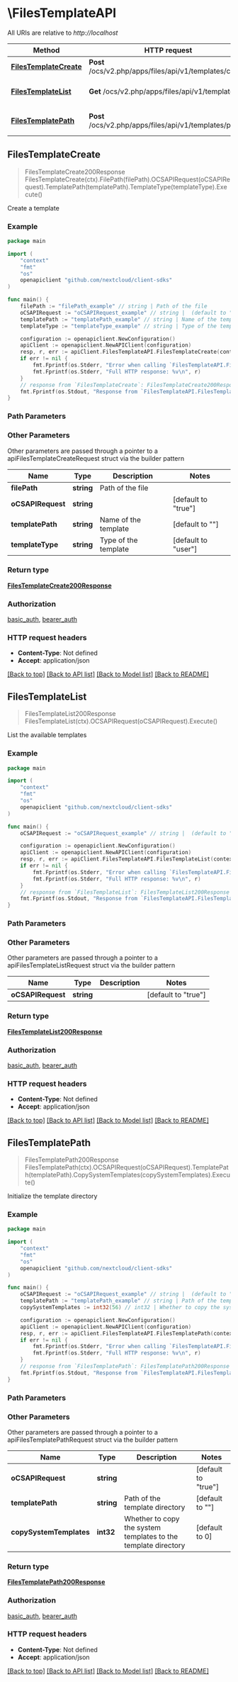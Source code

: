 # \FilesTemplateAPI

All URIs are relative to *http://localhost*

Method | HTTP request | Description
------------- | ------------- | -------------
[**FilesTemplateCreate**](FilesTemplateAPI.md#FilesTemplateCreate) | **Post** /ocs/v2.php/apps/files/api/v1/templates/create | Create a template
[**FilesTemplateList**](FilesTemplateAPI.md#FilesTemplateList) | **Get** /ocs/v2.php/apps/files/api/v1/templates | List the available templates
[**FilesTemplatePath**](FilesTemplateAPI.md#FilesTemplatePath) | **Post** /ocs/v2.php/apps/files/api/v1/templates/path | Initialize the template directory



## FilesTemplateCreate

> FilesTemplateCreate200Response FilesTemplateCreate(ctx).FilePath(filePath).OCSAPIRequest(oCSAPIRequest).TemplatePath(templatePath).TemplateType(templateType).Execute()

Create a template

### Example

```go
package main

import (
    "context"
    "fmt"
    "os"
    openapiclient "github.com/nextcloud/client-sdks"
)

func main() {
    filePath := "filePath_example" // string | Path of the file
    oCSAPIRequest := "oCSAPIRequest_example" // string |  (default to "true")
    templatePath := "templatePath_example" // string | Name of the template (optional) (default to "")
    templateType := "templateType_example" // string | Type of the template (optional) (default to "user")

    configuration := openapiclient.NewConfiguration()
    apiClient := openapiclient.NewAPIClient(configuration)
    resp, r, err := apiClient.FilesTemplateAPI.FilesTemplateCreate(context.Background()).FilePath(filePath).OCSAPIRequest(oCSAPIRequest).TemplatePath(templatePath).TemplateType(templateType).Execute()
    if err != nil {
        fmt.Fprintf(os.Stderr, "Error when calling `FilesTemplateAPI.FilesTemplateCreate``: %v\n", err)
        fmt.Fprintf(os.Stderr, "Full HTTP response: %v\n", r)
    }
    // response from `FilesTemplateCreate`: FilesTemplateCreate200Response
    fmt.Fprintf(os.Stdout, "Response from `FilesTemplateAPI.FilesTemplateCreate`: %v\n", resp)
}
```

### Path Parameters



### Other Parameters

Other parameters are passed through a pointer to a apiFilesTemplateCreateRequest struct via the builder pattern


Name | Type | Description  | Notes
------------- | ------------- | ------------- | -------------
 **filePath** | **string** | Path of the file | 
 **oCSAPIRequest** | **string** |  | [default to &quot;true&quot;]
 **templatePath** | **string** | Name of the template | [default to &quot;&quot;]
 **templateType** | **string** | Type of the template | [default to &quot;user&quot;]

### Return type

[**FilesTemplateCreate200Response**](FilesTemplateCreate200Response.md)

### Authorization

[basic_auth](../README.md#basic_auth), [bearer_auth](../README.md#bearer_auth)

### HTTP request headers

- **Content-Type**: Not defined
- **Accept**: application/json

[[Back to top]](#) [[Back to API list]](../README.md#documentation-for-api-endpoints)
[[Back to Model list]](../README.md#documentation-for-models)
[[Back to README]](../README.md)


## FilesTemplateList

> FilesTemplateList200Response FilesTemplateList(ctx).OCSAPIRequest(oCSAPIRequest).Execute()

List the available templates

### Example

```go
package main

import (
    "context"
    "fmt"
    "os"
    openapiclient "github.com/nextcloud/client-sdks"
)

func main() {
    oCSAPIRequest := "oCSAPIRequest_example" // string |  (default to "true")

    configuration := openapiclient.NewConfiguration()
    apiClient := openapiclient.NewAPIClient(configuration)
    resp, r, err := apiClient.FilesTemplateAPI.FilesTemplateList(context.Background()).OCSAPIRequest(oCSAPIRequest).Execute()
    if err != nil {
        fmt.Fprintf(os.Stderr, "Error when calling `FilesTemplateAPI.FilesTemplateList``: %v\n", err)
        fmt.Fprintf(os.Stderr, "Full HTTP response: %v\n", r)
    }
    // response from `FilesTemplateList`: FilesTemplateList200Response
    fmt.Fprintf(os.Stdout, "Response from `FilesTemplateAPI.FilesTemplateList`: %v\n", resp)
}
```

### Path Parameters



### Other Parameters

Other parameters are passed through a pointer to a apiFilesTemplateListRequest struct via the builder pattern


Name | Type | Description  | Notes
------------- | ------------- | ------------- | -------------
 **oCSAPIRequest** | **string** |  | [default to &quot;true&quot;]

### Return type

[**FilesTemplateList200Response**](FilesTemplateList200Response.md)

### Authorization

[basic_auth](../README.md#basic_auth), [bearer_auth](../README.md#bearer_auth)

### HTTP request headers

- **Content-Type**: Not defined
- **Accept**: application/json

[[Back to top]](#) [[Back to API list]](../README.md#documentation-for-api-endpoints)
[[Back to Model list]](../README.md#documentation-for-models)
[[Back to README]](../README.md)


## FilesTemplatePath

> FilesTemplatePath200Response FilesTemplatePath(ctx).OCSAPIRequest(oCSAPIRequest).TemplatePath(templatePath).CopySystemTemplates(copySystemTemplates).Execute()

Initialize the template directory

### Example

```go
package main

import (
    "context"
    "fmt"
    "os"
    openapiclient "github.com/nextcloud/client-sdks"
)

func main() {
    oCSAPIRequest := "oCSAPIRequest_example" // string |  (default to "true")
    templatePath := "templatePath_example" // string | Path of the template directory (optional) (default to "")
    copySystemTemplates := int32(56) // int32 | Whether to copy the system templates to the template directory (optional) (default to 0)

    configuration := openapiclient.NewConfiguration()
    apiClient := openapiclient.NewAPIClient(configuration)
    resp, r, err := apiClient.FilesTemplateAPI.FilesTemplatePath(context.Background()).OCSAPIRequest(oCSAPIRequest).TemplatePath(templatePath).CopySystemTemplates(copySystemTemplates).Execute()
    if err != nil {
        fmt.Fprintf(os.Stderr, "Error when calling `FilesTemplateAPI.FilesTemplatePath``: %v\n", err)
        fmt.Fprintf(os.Stderr, "Full HTTP response: %v\n", r)
    }
    // response from `FilesTemplatePath`: FilesTemplatePath200Response
    fmt.Fprintf(os.Stdout, "Response from `FilesTemplateAPI.FilesTemplatePath`: %v\n", resp)
}
```

### Path Parameters



### Other Parameters

Other parameters are passed through a pointer to a apiFilesTemplatePathRequest struct via the builder pattern


Name | Type | Description  | Notes
------------- | ------------- | ------------- | -------------
 **oCSAPIRequest** | **string** |  | [default to &quot;true&quot;]
 **templatePath** | **string** | Path of the template directory | [default to &quot;&quot;]
 **copySystemTemplates** | **int32** | Whether to copy the system templates to the template directory | [default to 0]

### Return type

[**FilesTemplatePath200Response**](FilesTemplatePath200Response.md)

### Authorization

[basic_auth](../README.md#basic_auth), [bearer_auth](../README.md#bearer_auth)

### HTTP request headers

- **Content-Type**: Not defined
- **Accept**: application/json

[[Back to top]](#) [[Back to API list]](../README.md#documentation-for-api-endpoints)
[[Back to Model list]](../README.md#documentation-for-models)
[[Back to README]](../README.md)

